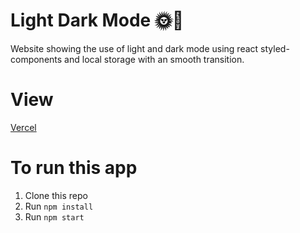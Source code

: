# Light Dark Mode 🌞🌙

Website showing the use of light and dark mode using react styled-components and local storage with an smooth transition.

# View

[Vercel](https://kristgalstyan.github.io/light-dark-mode/)

# To run this app
1. Clone this repo
2. Run ```npm install```
3. Run ```npm start```
